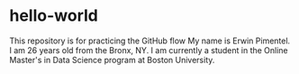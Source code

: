 # hello-world
This repository is for practicing the GitHub flow
My name is Erwin Pimentel. I am 26 years old from the Bronx, NY. I am currently a student in the Online Master's in Data Science program at Boston University.
